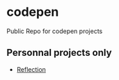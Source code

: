 # codepen
Public Repo for codepen projects

## Personnal projects only

- [Reflection](Reflection/readme.md)
